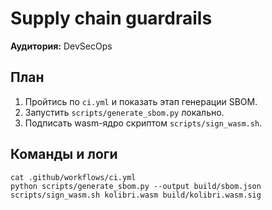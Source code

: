 # Supply chain guardrails

**Аудитория:** DevSecOps

## План
1. Пройтись по `ci.yml` и показать этап генерации SBOM.
2. Запустить `scripts/generate_sbom.py` локально.
3. Подписать wasm-ядро скриптом `scripts/sign_wasm.sh`.

## Команды и логи
```
cat .github/workflows/ci.yml
python scripts/generate_sbom.py --output build/sbom.json
scripts/sign_wasm.sh kolibri.wasm build/kolibri.wasm.sig
```
